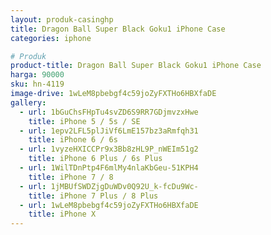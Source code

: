 ```yaml
---
layout: produk-casinghp
title: Dragon Ball Super Black Goku1 iPhone Case
categories: iphone

# Produk
product-title: Dragon Ball Super Black Goku1 iPhone Case
harga: 90000
sku: hn-4119
image-drive: 1wLeM8pbebgf4c59joZyFXTHo6HBXfaDE
gallery:
  - url: 1bGuChsFHpTu4svZD6S9RR7GDjmvzxHwe
    title: iPhone 5 / 5s / SE
  - url: 1epv2LFL5plJiVf6LmE157bz3aRmfqh31
    title: iPhone 6 / 6s
  - url: 1vyzeHXICCPr9x3Bb8zHL9P_nWEIm51g2
    title: iPhone 6 Plus / 6s Plus
  - url: 1WilTDnPtp4F6mlMy4nlaKbGeu-51KPH4
    title: iPhone 7 / 8
  - url: 1jMBUfSWDZjgDuWDv0Q92U_k-fcDu9Wc-
    title: iPhone 7 Plus / 8 Plus
  - url: 1wLeM8pbebgf4c59joZyFXTHo6HBXfaDE
    title: iPhone X
---
```

